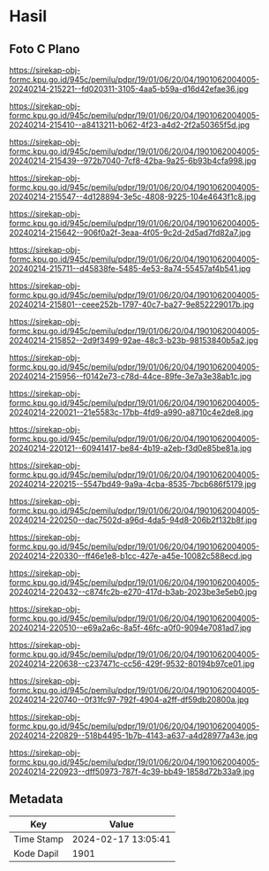 # Hasil

## Foto C Plano

https://sirekap-obj-formc.kpu.go.id/945c/pemilu/pdpr/19/01/06/20/04/1901062004005-20240214-215221--fd020311-3105-4aa5-b59a-d16d42efae36.jpg

https://sirekap-obj-formc.kpu.go.id/945c/pemilu/pdpr/19/01/06/20/04/1901062004005-20240214-215410--a8413211-b062-4f23-a4d2-2f2a50365f5d.jpg

https://sirekap-obj-formc.kpu.go.id/945c/pemilu/pdpr/19/01/06/20/04/1901062004005-20240214-215439--972b7040-7cf8-42ba-9a25-6b93b4cfa998.jpg

https://sirekap-obj-formc.kpu.go.id/945c/pemilu/pdpr/19/01/06/20/04/1901062004005-20240214-215547--4d128894-3e5c-4808-9225-104e4643f1c8.jpg

https://sirekap-obj-formc.kpu.go.id/945c/pemilu/pdpr/19/01/06/20/04/1901062004005-20240214-215642--906f0a2f-3eaa-4f05-9c2d-2d5ad7fd82a7.jpg

https://sirekap-obj-formc.kpu.go.id/945c/pemilu/pdpr/19/01/06/20/04/1901062004005-20240214-215711--d45838fe-5485-4e53-8a74-55457af4b541.jpg

https://sirekap-obj-formc.kpu.go.id/945c/pemilu/pdpr/19/01/06/20/04/1901062004005-20240214-215801--ceee252b-1797-40c7-ba27-9e852229017b.jpg

https://sirekap-obj-formc.kpu.go.id/945c/pemilu/pdpr/19/01/06/20/04/1901062004005-20240214-215852--2d9f3499-92ae-48c3-b23b-98153840b5a2.jpg

https://sirekap-obj-formc.kpu.go.id/945c/pemilu/pdpr/19/01/06/20/04/1901062004005-20240214-215956--f0142e73-c78d-44ce-89fe-3e7a3e38ab1c.jpg

https://sirekap-obj-formc.kpu.go.id/945c/pemilu/pdpr/19/01/06/20/04/1901062004005-20240214-220021--21e5583c-17bb-4fd9-a990-a8710c4e2de8.jpg

https://sirekap-obj-formc.kpu.go.id/945c/pemilu/pdpr/19/01/06/20/04/1901062004005-20240214-220121--60941417-be84-4b19-a2eb-f3d0e85be81a.jpg

https://sirekap-obj-formc.kpu.go.id/945c/pemilu/pdpr/19/01/06/20/04/1901062004005-20240214-220215--5547bd49-9a9a-4cba-8535-7bcb686f5179.jpg

https://sirekap-obj-formc.kpu.go.id/945c/pemilu/pdpr/19/01/06/20/04/1901062004005-20240214-220250--dac7502d-a96d-4da5-94d8-206b2f132b8f.jpg

https://sirekap-obj-formc.kpu.go.id/945c/pemilu/pdpr/19/01/06/20/04/1901062004005-20240214-220330--ff46e1e8-b1cc-427e-a45e-10082c588ecd.jpg

https://sirekap-obj-formc.kpu.go.id/945c/pemilu/pdpr/19/01/06/20/04/1901062004005-20240214-220432--c874fc2b-e270-417d-b3ab-2023be3e5eb0.jpg

https://sirekap-obj-formc.kpu.go.id/945c/pemilu/pdpr/19/01/06/20/04/1901062004005-20240214-220510--e69a2a6c-8a5f-46fc-a0f0-9094e7081ad7.jpg

https://sirekap-obj-formc.kpu.go.id/945c/pemilu/pdpr/19/01/06/20/04/1901062004005-20240214-220638--c237471c-cc56-429f-9532-80194b97ce01.jpg

https://sirekap-obj-formc.kpu.go.id/945c/pemilu/pdpr/19/01/06/20/04/1901062004005-20240214-220740--0f31fc97-792f-4904-a2ff-df59db20800a.jpg

https://sirekap-obj-formc.kpu.go.id/945c/pemilu/pdpr/19/01/06/20/04/1901062004005-20240214-220829--518b4495-1b7b-4143-a637-a4d28977a43e.jpg

https://sirekap-obj-formc.kpu.go.id/945c/pemilu/pdpr/19/01/06/20/04/1901062004005-20240214-220923--dff50973-787f-4c39-bb49-1858d72b33a9.jpg


## Metadata

| Key        | Value               |
| ---------- | ------------------- |
| Time Stamp | 2024-02-17 13:05:41 |
| Kode Dapil | 1901                |



